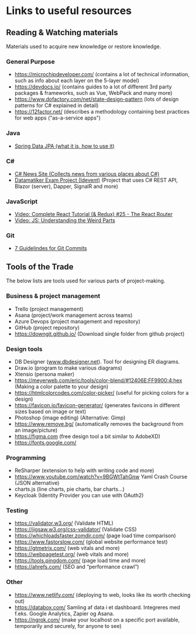 # Links to useful resources

## Reading & Watching materials

Materials used to acquire new knowledge or restore knowledge.

### General Purpose
- https://microchipdeveloper.com/ (contains a lot of technical information, such as info about each layer on the 5-layer model)
- https://devdocs.io/ (contains guides to a lot of different 3rd party packages & frameworks, such as Vue, WebPack and many more)
- https://www.dofactory.com/net/state-design-pattern (lots of design patterns for C# explained in detail)
- https://12factor.net/ (describes a methodology containing best practices for web apps ("as-a-service apps")

### Java
- [Spring Data JPA (what it is, how to use it)](https://www.petrikainulainen.net/programming/spring-framework/spring-data-jpa-tutorial-introduction-to-query-methods/)

### C#
- [C# News Site (Collects news from various places about C#)](https://dotnetketchup.com/?hide=fsharp%2Cvbnet (C# / .NET news site))
- [Datamatiker Exam Project (Idevent)](https://github.com/Ronnie1983/Idevent) (Project that uses C# REST API, Blazor (server), Dapper, SignalR and more)

### JavaScript
- [Video: Complete React Tutorial (& Redux) #25 - The React Router](https://www.youtube.com/watch?v=QUz3k2O3ZJU)
- [Video: JS: Understanding the Weird Parts](https://youtu.be/Bv_5Zv5c-Ts)

### Git

- [7 Guidelindes for Git Commits](https://cbea.ms/git-commit/#seven-rules)

## Tools of the Trade

The below lists are tools used for various parts of project-making.

### Business & project management

- Trello (project management)
- Asana (project/work management across teams)
- Azure Devops (project management and repository)
- GitHub (project repository)
- https://downgit.github.io/ (Download single folder from github project)

### Design tools

- DB Designer (www.dbdesigner.net). Tool for designing ER diagrams.
- Draw.io (program to make various diagrams)
- Xtensio (persona maker)
- https://meyerweb.com/eric/tools/color-blend/#12406E:FF9900:4:hex (Making a color palette to your design)
- https://htmlcolorcodes.com/color-picker/ (useful for picking colors for a design)
- https://favicon.io/favicon-generator/ (generates favicons in different sizes based on image or text)
- Photoshop (image editing) (Alternative: Gimp)
- https://www.remove.bg/ (automatically removes the background from an image/picture)
- https://figma.com (free design tool a bit similar to AdobeXD)
- https://fonts.google.com/

### Programming

- ReSharper (extension to help with writing code and more)
- https://www.youtube.com/watch?v=9BGWtTahGnw Yaml Crash Course (JSON alternative)
- charts.js (line charts, pie charts, bar charts…)
- Keycloak (Identity Provider you can use with OAuth2)

### Testing

- https://validator.w3.org/ (Validate HTML)
- https://jigsaw.w3.org/css-validator/ (Validate CSS)
- https://whichloadsfaster.zomdir.com/ (page load time comparison)
- https://www.fastorslow.com/ (global website performance test)
- https://gtmetrix.com/ (web vitals and more)
- https://webpagetest.org/ (web vitals and more)
- https://tools.pingdom.com/ (page load time and more)
- https://ahrefs.com/ (SEO and “performance crawl”)

### Other

- https://www.netlify.com/ (deploying to web, looks like its worth checking out)
- https://databox.com/ Samling af data i et dashboard.  Integreres med f.eks. Google Analytics, Zapier og Asana.
- https://ngrok.com/ (make your localhost on a specific port available, temporarily and securely, for anyone to see)
